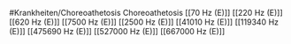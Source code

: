 #Krankheiten/Choreoathetosis
Choreoathetosis
[[70 Hz (E)]]
[[220 Hz (E)]]
[[620 Hz (E)]]
[[7500 Hz (E)]]
[[2500 Hz (E)]]
[[41010 Hz (E)]]
[[119340 Hz (E)]]
[[475690 Hz (E)]]
[[527000 Hz (E)]]
[[667000 Hz (E)]]